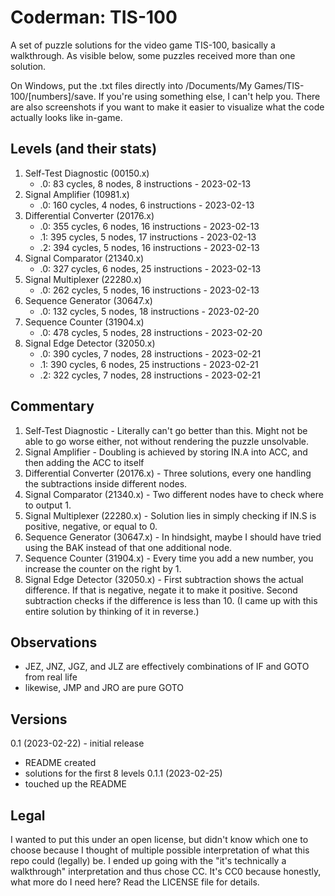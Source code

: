 # Coderman: TIS-100
A set of puzzle solutions for the video game TIS-100, basically a walkthrough. As visible below, some puzzles received more than one solution.

On Windows, put the .txt files directly into /Documents/My Games/TIS-100/[numbers]/save. If you're using something else, I can't help you. There are also screenshots if you want to make it easier to visualize what the code actually looks like in-game.

## Levels (and their stats)
1. Self-Test Diagnostic (00150.x)
   - .0: 83 cycles, 8 nodes, 8 instructions - 2023-02-13
2. Signal Amplifier (10981.x)
   - .0: 160 cycles, 4 nodes, 6 instructions - 2023-02-13
3. Differential Converter (20176.x)
   - .0: 355 cycles, 6 nodes, 16 instructions - 2023-02-13
   - .1: 395 cycles, 5 nodes, 17 instructions - 2023-02-13
   - .2: 394 cycles, 5 nodes, 16 instructions - 2023-02-13
4. Signal Comparator (21340.x)
   - .0: 327 cycles, 6 nodes, 25 instructions - 2023-02-13
5. Signal Multiplexer (22280.x)
   - .0: 262 cycles, 5 nodes, 16 instructions - 2023-02-13
6. Sequence Generator (30647.x)
   - .0: 132 cycles, 5 nodes, 18 instructions - 2023-02-20
7. Sequence Counter (31904.x)
   - .0: 478 cycles, 5 nodes, 28 instructions - 2023-02-20
8. Signal Edge Detector (32050.x)
   - .0: 390 cycles, 7 nodes, 28 instructions - 2023-02-21
   - .1: 390 cycles, 6 nodes, 25 instructions - 2023-02-21
   - .2: 322 cycles, 7 nodes, 28 instructions - 2023-02-21

## Commentary
1. Self-Test Diagnostic - Literally can't go better than this. Might not be able to go worse either, not without rendering the puzzle unsolvable.
2. Signal Amplifier - Doubling is achieved by storing IN.A into ACC, and then adding the ACC to itself
3. Differential Converter (20176.x) - Three solutions, every one handling the subtractions inside different nodes.
4. Signal Comparator (21340.x) - Two different nodes have to check where to output 1.
5. Signal Multiplexer (22280.x) - Solution lies in simply checking if IN.S is positive, negative, or equal to 0.
6. Sequence Generator (30647.x) - In hindsight, maybe I should have tried using the BAK instead of that one additional node.
7. Sequence Counter (31904.x) - Every time you add a new number, you increase the counter on the right by 1.
8. Signal Edge Detector (32050.x) - First subtraction shows the actual difference. If that is negative, negate it to make it positive. Second subtraction checks if the difference is less than 10. (I came up with this entire solution by thinking of it in reverse.)

## Observations
- JEZ, JNZ, JGZ, and JLZ are effectively combinations of IF and GOTO from real life
- likewise, JMP and JRO are pure GOTO

## Versions
0.1 (2023-02-22) - initial release
- README created
- solutions for the first 8 levels
0.1.1 (2023-02-25)
- touched up the README

## Legal
I wanted to put this under an open license, but didn't know which one to choose because I thought of multiple possible interpretation of what this repo could (legally) be. I ended up going with the "it's technically a walkthrough" interpretation and thus chose CC. It's CC0 because honestly, what more do I need here? Read the LICENSE file for details.
